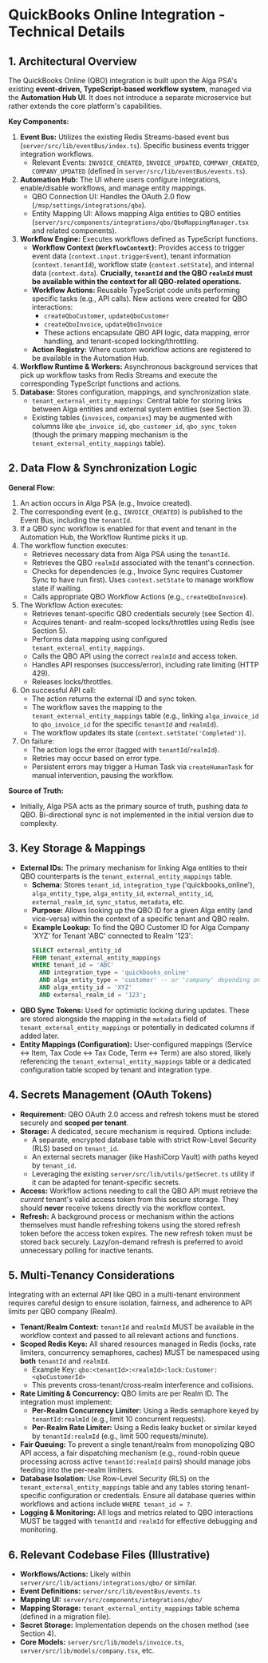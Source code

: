 # QuickBooks Online Integration - Technical Details

## 1. Architectural Overview

The QuickBooks Online (QBO) integration is built upon the Alga PSA's existing **event-driven, TypeScript-based workflow system**, managed via the **Automation Hub UI**. It does not introduce a separate microservice but rather extends the core platform's capabilities.

**Key Components:**

1.  **Event Bus:** Utilizes the existing Redis Streams-based event bus (`server/src/lib/eventBus/index.ts`). Specific business events trigger integration workflows.
    *   Relevant Events: `INVOICE_CREATED`, `INVOICE_UPDATED`, `COMPANY_CREATED`, `COMPANY_UPDATED` (defined in `server/src/lib/eventBus/events.ts`).
2.  **Automation Hub:** The UI where users configure integrations, enable/disable workflows, and manage entity mappings.
    *   QBO Connection UI: Handles the OAuth 2.0 flow (`/msp/settings/integrations/qbo`).
    *   Entity Mapping UI: Allows mapping Alga entities to QBO entities (`server/src/components/integrations/qbo/QboMappingManager.tsx` and related components).
3.  **Workflow Engine:** Executes workflows defined as TypeScript functions.
    *   **Workflow Context (`WorkflowContext`):** Provides access to trigger event data (`context.input.triggerEvent`), tenant information (`context.tenantId`), workflow state (`context.setState`), and internal data (`context.data`). **Crucially, `tenantId` and the QBO `realmId` must be available within the context for all QBO-related operations.**
    *   **Workflow Actions:** Reusable TypeScript code units performing specific tasks (e.g., API calls). New actions were created for QBO interactions:
        *   `createQboCustomer`, `updateQboCustomer`
        *   `createQboInvoice`, `updateQboInvoice`
        *   These actions encapsulate QBO API logic, data mapping, error handling, and tenant-scoped locking/throttling.
    *   **Action Registry:** Where custom workflow actions are registered to be available in the Automation Hub.
4.  **Workflow Runtime & Workers:** Asynchronous background services that pick up workflow tasks from Redis Streams and execute the corresponding TypeScript functions and actions.
5.  **Database:** Stores configuration, mappings, and synchronization state.
    *   `tenant_external_entity_mappings`: Central table for storing links between Alga entities and external system entities (see Section 3).
    *   Existing tables (`invoices`, `companies`) may be augmented with columns like `qbo_invoice_id`, `qbo_customer_id`, `qbo_sync_token` (though the primary mapping mechanism is the `tenant_external_entity_mappings` table).

## 2. Data Flow & Synchronization Logic

**General Flow:**

1.  An action occurs in Alga PSA (e.g., Invoice created).
2.  The corresponding event (e.g., `INVOICE_CREATED`) is published to the Event Bus, including the `tenantId`.
3.  If a QBO sync workflow is enabled for that event and tenant in the Automation Hub, the Workflow Runtime picks it up.
4.  The workflow function executes:
    *   Retrieves necessary data from Alga PSA using the `tenantId`.
    *   Retrieves the QBO `realmId` associated with the tenant's connection.
    *   Checks for dependencies (e.g., Invoice Sync requires Customer Sync to have run first). Uses `context.setState` to manage workflow state if waiting.
    *   Calls appropriate QBO Workflow Actions (e.g., `createQboInvoice`).
5.  The Workflow Action executes:
    *   Retrieves tenant-specific QBO credentials securely (see Section 4).
    *   Acquires tenant- and realm-scoped locks/throttles using Redis (see Section 5).
    *   Performs data mapping using configured `tenant_external_entity_mappings`.
    *   Calls the QBO API using the correct `realmId` and access token.
    *   Handles API responses (success/error), including rate limiting (HTTP 429).
    *   Releases locks/throttles.
6.  On successful API call:
    *   The action returns the external ID and sync token.
    *   The workflow saves the mapping to the `tenant_external_entity_mappings` table (e.g., linking `alga_invoice_id` to `qbo_invoice_id` for the specific `tenantId` and `realmId`).
    *   The workflow updates its state (`context.setState('Completed')`).
7.  On failure:
    *   The action logs the error (tagged with `tenantId`/`realmId`).
    *   Retries may occur based on error type.
    *   Persistent errors may trigger a Human Task via `createHumanTask` for manual intervention, pausing the workflow.

**Source of Truth:**

*   Initially, Alga PSA acts as the primary source of truth, pushing data *to* QBO. Bi-directional sync is not implemented in the initial version due to complexity.

## 3. Key Storage & Mappings

*   **External IDs:** The primary mechanism for linking Alga entities to their QBO counterparts is the `tenant_external_entity_mappings` table.
    *   **Schema:** Stores `tenant_id`, `integration_type` ('quickbooks_online'), `alga_entity_type`, `alga_entity_id`, `external_entity_id`, `external_realm_id`, `sync_status`, `metadata`, etc.
    *   **Purpose:** Allows looking up the QBO ID for a given Alga entity (and vice-versa) within the context of a specific tenant and QBO realm.
    *   **Example Lookup:** To find the QBO Customer ID for Alga Company 'XYZ' for Tenant 'ABC' connected to Realm '123':
        ```sql
        SELECT external_entity_id
        FROM tenant_external_entity_mappings
        WHERE tenant_id = 'ABC'
          AND integration_type = 'quickbooks_online'
          AND alga_entity_type = 'customer' -- or 'company' depending on convention
          AND alga_entity_id = 'XYZ'
          AND external_realm_id = '123';
        ```
*   **QBO Sync Tokens:** Used for optimistic locking during updates. These are stored alongside the mapping in the `metadata` field of `tenant_external_entity_mappings` or potentially in dedicated columns if added later.
*   **Entity Mappings (Configuration):** User-configured mappings (Service <-> Item, Tax Code <-> Tax Code, Term <-> Term) are also stored, likely referencing the `tenant_external_entity_mappings` table or a dedicated configuration table scoped by tenant and integration type.

## 4. Secrets Management (OAuth Tokens)

*   **Requirement:** QBO OAuth 2.0 access and refresh tokens must be stored securely and **scoped per tenant**.
*   **Storage:** A dedicated, secure mechanism is required. Options include:
    *   A separate, encrypted database table with strict Row-Level Security (RLS) based on `tenant_id`.
    *   An external secrets manager (like HashiCorp Vault) with paths keyed by `tenant_id`.
    *   Leveraging the existing `server/src/lib/utils/getSecret.ts` utility if it can be adapted for tenant-specific secrets.
*   **Access:** Workflow actions needing to call the QBO API must retrieve the *current* tenant's valid access token from this secure storage. They should **never** receive tokens directly via the workflow context.
*   **Refresh:** A background process or mechanism within the actions themselves must handle refreshing tokens using the stored refresh token before the access token expires. The new refresh token must be stored back securely. Lazy/on-demand refresh is preferred to avoid unnecessary polling for inactive tenants.

## 5. Multi-Tenancy Considerations

Integrating with an external API like QBO in a multi-tenant environment requires careful design to ensure isolation, fairness, and adherence to API limits per QBO company (Realm).

*   **Tenant/Realm Context:** `tenantId` and `realmId` MUST be available in the workflow context and passed to all relevant actions and functions.
*   **Scoped Redis Keys:** All shared resources managed in Redis (locks, rate limiters, concurrency semaphores, caches) MUST be namespaced using **both** `tenantId` and `realmId`.
    *   Example Key: `qbo:<tenantId>:<realmId>:lock:Customer:<qboCustomerId>`
    *   This prevents cross-tenant/cross-realm interference and collisions.
*   **Rate Limiting & Concurrency:** QBO limits are per Realm ID. The integration must implement:
    *   **Per-Realm Concurrency Limiter:** Using a Redis semaphore keyed by `tenantId:realmId` (e.g., limit 10 concurrent requests).
    *   **Per-Realm Rate Limiter:** Using a Redis leaky bucket or similar keyed by `tenantId:realmId` (e.g., limit 500 requests/minute).
*   **Fair Queuing:** To prevent a single tenant/realm from monopolizing QBO API access, a fair dispatching mechanism (e.g., round-robin queue processing across active `tenantId:realmId` pairs) should manage jobs feeding into the per-realm limiters.
*   **Database Isolation:** Use Row-Level Security (RLS) on the `tenant_external_entity_mappings` table and any tables storing tenant-specific configuration or credentials. Ensure all database queries within workflows and actions include `WHERE tenant_id = ?`.
*   **Logging & Monitoring:** All logs and metrics related to QBO interactions MUST be tagged with `tenantId` and `realmId` for effective debugging and monitoring.

## 6. Relevant Codebase Files (Illustrative)

*   **Workflows/Actions:** Likely within `server/src/lib/actions/integrations/qbo/` or similar.
*   **Event Definitions:** `server/src/lib/eventBus/events.ts`
*   **Mapping UI:** `server/src/components/integrations/qbo/`
*   **Mapping Storage:** `tenant_external_entity_mappings` table schema (defined in a migration file).
*   **Secret Storage:** Implementation depends on the chosen method (see Section 4).
*   **Core Models:** `server/src/lib/models/invoice.ts`, `server/src/lib/models/company.tsx`, etc.